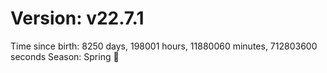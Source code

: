# Version: v22.7.1
Time since birth: 8250 days, 198001 hours, 11880060 minutes, 712803600 seconds
Season: Spring 🌸
